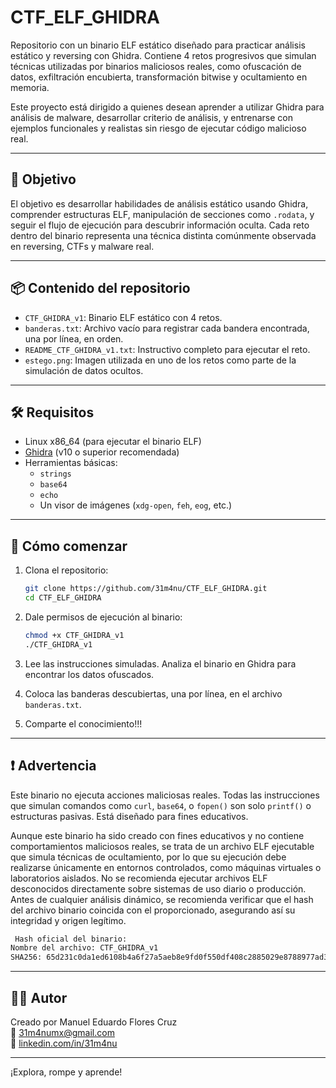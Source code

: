 # CTF_ELF_GHIDRA

Repositorio con un binario ELF estático diseñado para practicar análisis estático y reversing con Ghidra. Contiene 4 retos progresivos que simulan técnicas utilizadas por binarios maliciosos reales, como ofuscación de datos, exfiltración encubierta, transformación bitwise y ocultamiento en memoria.

Este proyecto está dirigido a quienes desean aprender a utilizar Ghidra para análisis de malware, desarrollar criterio de análisis, y entrenarse con ejemplos funcionales y realistas sin riesgo de ejecutar código malicioso real.

---

## 🧠 Objetivo

El objetivo es desarrollar habilidades de análisis estático usando Ghidra, comprender estructuras ELF, manipulación de secciones como `.rodata`, y seguir el flujo de ejecución para descubrir información oculta. Cada reto dentro del binario representa una técnica distinta comúnmente observada en reversing, CTFs y malware real.

---

## 📦 Contenido del repositorio

- `CTF_GHIDRA_v1`: Binario ELF estático con 4 retos.
- `banderas.txt`: Archivo vacío para registrar cada bandera encontrada, una por línea, en orden.
- `README_CTF_GHIDRA_v1.txt`: Instructivo completo para ejecutar el reto.
- `estego.png`: Imagen utilizada en uno de los retos como parte de la simulación de datos ocultos.

---

## 🛠 Requisitos

- Linux x86_64 (para ejecutar el binario ELF)
- [Ghidra](https://ghidra-sre.org/) (v10 o superior recomendada)
- Herramientas básicas:
  - `strings`
  - `base64`
  - `echo`
  - Un visor de imágenes (`xdg-open`, `feh`, `eog`, etc.)

---

## 🚀 Cómo comenzar

1. Clona el repositorio:
   ```bash
   git clone https://github.com/31m4nu/CTF_ELF_GHIDRA.git
   cd CTF_ELF_GHIDRA
   ```

2. Dale permisos de ejecución al binario:
   ```bash
   chmod +x CTF_GHIDRA_v1
   ./CTF_GHIDRA_v1
   ```

3. Lee las instrucciones simuladas. Analiza el binario en Ghidra para encontrar los datos ofuscados.

4. Coloca las banderas descubiertas, una por línea, en el archivo `banderas.txt`.

5. Comparte el conocimiento!!!

---

## ❗ Advertencia

Este binario no ejecuta acciones maliciosas reales. Todas las instrucciones que simulan comandos como `curl`, `base64`, o `fopen()` son solo `printf()` o estructuras pasivas. Está diseñado para fines educativos.

Aunque este binario ha sido creado con fines educativos y no contiene comportamientos maliciosos reales, se trata de un archivo ELF ejecutable que simula técnicas de ocultamiento, por lo que su ejecución debe realizarse únicamente en entornos controlados, como máquinas virtuales o laboratorios aislados.
No se recomienda ejecutar archivos ELF desconocidos directamente sobre sistemas de uso diario o producción.
Antes de cualquier análisis dinámico, se recomienda verificar que el hash del archivo binario coincida con el proporcionado, asegurando así su integridad y origen legítimo.

  ```bash
   Hash oficial del binario:
Nombre del archivo: CTF_GHIDRA_v1
SHA256: 65d231c0da1ed6108b4a6f27a5aeb8e9fd0f550df408c2885029e8788977ad37
   ```
---

## 🧑‍💻 Autor

Creado por Manuel Eduardo Flores Cruz  
📧 31m4numx@gmail.com  
🔗 [linkedin.com/in/31m4nu](https://www.linkedin.com/in/31m4nu)

---

¡Explora, rompe y aprende!
